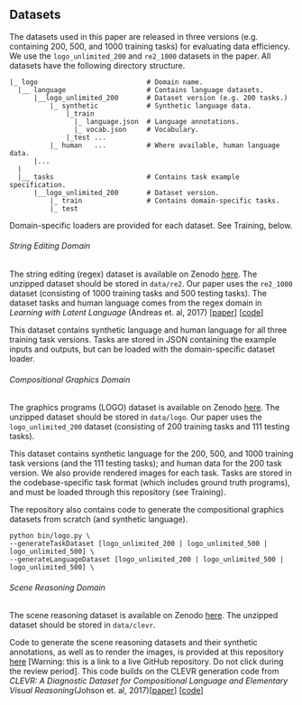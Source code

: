## Datasets

The datasets used in this paper are released in three versions (e.g. containing 200, 500, and 1000 training tasks) for evaluating data efficiency. We use the `logo_unlimited_200` and `re2_1000` datasets in the paper.
All datasets have the following directory structure.

```
|_ logo                           # Domain name.
  |__ language                    # Contains language datasets.
      |__logo_unlimited_200       # Dataset version (e.g. 200 tasks.)
          |_ synthetic            # Synthetic language data.
              |_train
                |_ language.json  # Language annotations.
                |_ vocab.json     # Vocabulary.
              |_test ...
          |_ human   ...          # Where available, human language data.
      |...
  |
  |__ tasks                       # Contains task example specification.
      |__logo_unlimited_200       # Dataset version.
          |_ train                # Contains domain-specific tasks.
          |_ test
```

Domain-specific loaders are provided for each dataset. See Training, below.

###### String Editing Domain

The string editing (regex) dataset is available on Zenodo [here](https://zenodo.org/record/3889088#.XuGEWp5KhTY).
The unzipped dataset should be stored in `data/re2`. Our paper uses the `re2_1000` dataset (consisting of 1000 training tasks and 500 testing tasks).
The dataset tasks and human language comes from the regex domain in *Learning with Latent Language* (Andreas et. al, 2017) [[paper](https://arxiv.org/abs/1711.00482)] [[code](https://github.com/jacobandreas/l3)]

This dataset contains synthetic language and human language for all three training task versions. Tasks are stored in JSON containing the example inputs and outputs, but can be loaded with the domain-specific dataset loader.

###### Compositional Graphics Domain

The graphics programs (LOGO) dataset is available on Zenodo [here](https://doi.org/10.5281/zenodo.3889096).
The unzipped dataset should be stored in `data/logo`. Our paper uses the `logo_unlimited_200` dataset (consisting of 200 training tasks and 111 testing tasks).

This dataset contains synthetic language for the 200, 500, and 1000 training task versions (and the 111 testing tasks); and human data for the 200 task version. We also provide rendered images for each task. Tasks are stored in the codebase-specific task format (which includes ground truth programs), and must be loaded through this repository (see Training).

The repository also contains code to generate the compositional graphics datasets from scratch (and synthetic language).

```
python bin/logo.py \
--generateTaskDataset [logo_unlimited_200 | logo_unlimited_500 | logo_unlimited_500] \
--generateLanguageDataset [logo_unlimited_200 | logo_unlimited_500 | logo_unlimited_500] \
```

###### Scene Reasoning Domain

The scene reasoning dataset is available on Zenodo [here](https://doi.org/10.5281/zenodo.4533370).
The unzipped dataset should be stored in `data/clevr`.

Code to generate the scene reasoning datasets and their synthetic annotations, as well as to render the images, is provided at this repository [here](https://github.com/CatherineWong/too_clevr) [Warning: this is a link to a live GitHub repository. Do not click during the review period].
This code builds on the CLEVR generation code from *CLEVR: A Diagnostic Dataset for Compositional Language and Elementary Visual Reasoning*(Johson et. al, 2017)[[paper](http://cs.stanford.edu/people/jcjohns/clevr/)] [[code](https://github.com/facebookresearch/clevr-dataset-gen)]
